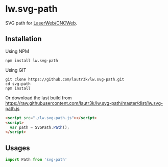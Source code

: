 # lw.svg-path
SVG path for [LaserWeb/CNCWeb](https://github.com/LaserWeb/LaserWeb4).

## Installation
Using NPM
```
npm install lw.svg-path
```

Using GIT
```
git clone https://github.com/lautr3k/lw.svg-path.git
cd svg-path
npm install
```

Or download the last build from https://raw.githubusercontent.com/lautr3k/lw.svg-path/master/dist/lw.svg-path.js
```html
<script src="./lw.svg-path.js"></script>
<script>
  var path = SVGPath.Path();
</script>
```

## Usages
```javascript
import Path from 'svg-path'
```
